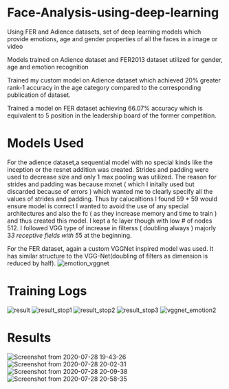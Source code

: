 # Face-Analysis-using-deep-learning
Using FER and Adience datasets, set of deep learning models which provide emotions, age and gender properties of all the faces in a image or video

Models trained on Adience dataset and FER2013 dataset utilized for gender, age and emotion recognition

Trained my custom model on Adience dataset which achieved 20% greater rank-1 accuracy in the age category
compared to the corresponding publication of dataset.

Trained a model on FER dataset achieving 66.07% accuracy which is equivalent to 5 position in the leadership board
of the former competition.

# Models Used
For the adience dataset,a sequential model with no special kinds like the inception or the resnet addition was created.
Strides and padding were used to decrease size and only 1 max pooling was utilized. 
The reason for strides and padding was because mxnet ( which I initally used but discarded because of errors ) which wanted me to clearly specify all the values of strides and padding. Thus by calucaltions I found 59 * 59 would ensure model is correct
I wanted to avoid the use of any special architectures and also the fc ( as they increase memory and time to train ) and thus created this model.
I kept a fc layer though with low # of nodes 512.
I followed VGG type of increase in filterss ( doubling always ) majorly 3*3 receptive fields with 5*5 at the beginning.

For the FER dataset, again a custom VGGNet inspired model was used. It has similar structure to the VGG-Net(doubling of filters as dimension is reduced by half).
![emotion_vggnet](https://user-images.githubusercontent.com/56476887/94838869-d6e35d00-0433-11eb-8fdd-63ca36284bf2.png)

# Training Logs
![result](https://user-images.githubusercontent.com/56476887/94838572-6f2d1200-0433-11eb-847b-06f35ffc319b.png)
![result_stop1](https://user-images.githubusercontent.com/56476887/94838578-705e3f00-0433-11eb-96a0-8bbc0339d2df.png)
![result_stop2](https://user-images.githubusercontent.com/56476887/94838582-705e3f00-0433-11eb-907b-934d82805f20.png)
![result_stop3](https://user-images.githubusercontent.com/56476887/94838584-70f6d580-0433-11eb-9f69-aed43e9fd65d.png)
![vggnet_emotion2](https://user-images.githubusercontent.com/56476887/94838587-718f6c00-0433-11eb-8da7-612f68647315.png)

# Results
![Screenshot from 2020-07-28 19-43-26](https://user-images.githubusercontent.com/56476887/94838203-dc8c7300-0432-11eb-9ec9-6d819b250cb9.png)
![Screenshot from 2020-07-28 20-02-31](https://user-images.githubusercontent.com/56476887/94838209-de563680-0432-11eb-9aa6-640e3d91780d.png)
![Screenshot from 2020-07-28 20-09-38](https://user-images.githubusercontent.com/56476887/94838211-deeecd00-0432-11eb-9029-0407af0025a9.png)
![Screenshot from 2020-07-28 20-58-35](https://user-images.githubusercontent.com/56476887/94838214-df876380-0432-11eb-9384-f8d53dfc32ae.png)


